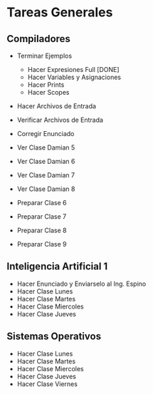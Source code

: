 # Tareas Generales 

## Compiladores 
 - Terminar Ejemplos 
      - Hacer Expresiones Full [DONE]
      - Hacer Variables y Asignaciones 
      - Hacer Prints 
      - Hacer Scopes 

 - Hacer Archivos de Entrada 
 - Verificar Archivos de Entrada
 - Corregir Enunciado 
 - Ver Clase Damian 5 
 - Ver Clase Damian 6 
 - Ver Clase Damian 7 
 - Ver Clase Damian 8 
 - Preparar Clase 6 
 - Preparar Clase 7 
 - Preparar Clase 8 
 - Preparar Clase 9 

 ## Inteligencia Artificial 1 
 - Hacer Enunciado y Enviarselo al Ing. Espino
 - Hacer Clase Lunes
 - Hacer Clase Martes 
 - Hacer Clase Miercoles 
 - Hacer Clase Jueves 
 
 ## Sistemas Operativos 
 - Hacer Clase Lunes 
 - Hacer Clase Martes 
 - Hacer Clase Miercoles
 - Hacer Clase Jueves
 - Hacer Clase Viernes 

